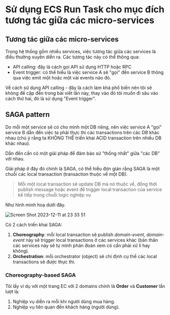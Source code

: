 # Sử dụng ECS Run Task cho mục đích tương tác giữa các micro-services

## Tương tác giữa các micro-services

Trong hệ thống gồm nhiều services, việc tương tác giữa các services là điều thường xuyên diễn ra. Các tương tác này có thể thông qua:

- API calling: đây là cách gọi API sử dụng HTTP hoặc RPC
- Event trigger: có thể hiểu là việc service A sẽ "gọi" đến service B thông qua việc emit một hoặc một vài events nào đó.

Về cách sử dụng API calling - đây là cách làm khá phổ biến nên tôi sẽ không đề cập đến trong bài viết lần này, thay vào đó tôi muốn đi sâu vào cách thứ hai, đó là sử dụng "Event trigger".

## SAGA pattern

Do mỗi một service sẽ có cho mình một DB riêng, nên việc service A "gọi" service B dẫn đến việc ta phải thực thi các transactions trên các DB khác nhau (chú ý rằng ta KHÔNG THỂ triển khai ACID transaction trên nhiều DB khác nhau).

Dẫn đến cần có một giải pháp để đảm bảo sử "thống nhất" giữa "các DB" với nhau.

Giải pháp ở đây đó chính là SAGA, có thể hiểu đơn giản rằng SAGA là một chuỗi các local transaction (transaction thuộc về một DB).

> Mỗi một local transaction sẽ update DB mà nó thuộc về, đống thời publish message hoặc event để trigger local transaction của service kế tiếp trong chuỗi logic nghiệp vụ

Như hình minh hoạ dưới đây.

![Screen Shot 2023-12-11 at 23 33 51](https://github.com/tuananhhedspibk/RoadToSeniorDev/assets/15076665/1385f989-20dc-4afb-b732-c121b8b6bf72)

Có 2 cách triển khai SAGA:

1. **Choreography**: mỗi local transaction sẽ publish _domain-event_, _domain-event_ này sẽ trigger local transactions ở các services khác (bản thân các services này sẽ tự mình phán đoán xem có cần phải xử lí hay không).
2. **Orchestration**: mỗi orchestrator (object) sẽ chỉ định cụ thể các local transactions sẽ được thực thi.

### Choreography-based SAGA

Tôi lấy ví dụ với một trang EC với 2 domains chính là **Order** và **Customer** lần lượt là:

1. Nghiệp vụ diễn ra mỗi khi người dùng mua hàng.
2. Nghiệp vụ liên quan đến khách hàng (người dùng).
